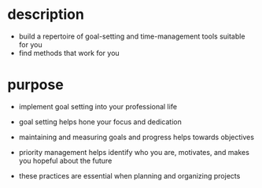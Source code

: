 # description

- build a repertoire of goal-setting and time-management tools suitable for you
- find methods that work for you

# purpose

- implement goal setting into your professional life
- goal setting helps hone your focus and dedication
- maintaining and measuring goals and progress helps towards objectives
- priority management helps identify who you are, motivates, and makes you
  hopeful about the future

- these practices are essential when planning and organizing projects
